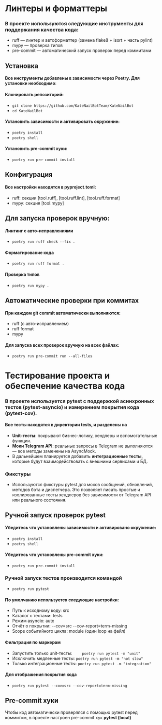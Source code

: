 # Линтеры и форматтеры

### В проекте используются следующие инструменты для поддержания качества кода:

* ruff — линтер и автоформаттер (замена flake8 + isort + часть pylint)
* mypy — проверка типов
* pre-commit — автоматический запуск проверок перед коммитами

## Установка

#### Все инструменты добавлены в зависимости через Poetry. Для установки необходимо:

#### Клонировать репозиторий:

* `git clone https://github.com/KateNailBotTeam/KateNailBot`
* `cd KateNailBot`

#### Установить зависимости и активировать окружение:

* `poetry install`
* `poetry shell`

#### Установить pre-commit хуки:

* `poetry run pre-commit install`


## Конфигурация

#### Все настройки находятся в pyproject.toml:
* ruff: секции [tool.ruff], [tool.ruff.lint], [tool.ruff.format]
* mypy: секция [tool.mypy]


## Для запуска проверок вручную:

#### Линтинг с авто-исправлениями
* `poetry run ruff check --fix .`

#### Форматирование кода
* `poetry run ruff format .`

#### Проверка типов
* `poetry run mypy .`

## Автоматические проверки при коммитах

#### При каждом git commit автоматически выполняются:

* ruff (с авто-исправлением)
* ruff format
* mypy

#### Для запуска всех проверок вручную на всех файлах:
* `poetry run pre-commit run --all-files`


# Тестирование проекта и обеспечение качества кода

### В проекте используется pytest с поддержкой асинхронных тестов (pytest-asyncio) и измерением покрытия кода (pytest-cov).

#### Все тесты находятся в директории tests, и разделены на
* **Unit-тесты**: покрывают бизнес-логику, хендлеры и вспомогательные функции.
* **Моки Telegram API**: реальные запросы в Telegram не выполняются — все методы заменены на AsyncMock.
* В дальнейшем планируется добавить **интеграционные тесты**, которые будут взаимодействовать с внешними сервисами и БД.

### Фикстуры
* Используются фикстуры pytest для моков сообщений, обновлений, методов бота и диспетчера. Это позволяет писать простые и изолированные тесты хендлеров без зависимости от Telegram API или реального состояния.

## Ручной запуск проверок pytest

#### Убедитесь что установлены зависимости и активировано окружение:
* `poetry install`
* `poetry shell`

#### Убедитесь что установлены pre-commit хуки:
* `poetry run pre-commit install`

### Ручной запуск тестов производится командой
* `poetry run pytest`

#### По умолчанию используется следующие настройки:
* Путь к исходному коду: src
* Каталог с тестами: tests
* Режим asyncio: auto
* Отчёт о покрытии: --cov=src --cov-report=term-missing
* Scope событийного цикла: module (один loop на файл)

#### Фильтрация по маркерам
* Запустить только unit-тесты:
`    poetry run pytest -m "unit"`
* Исключить медленные тесты:
`poetry run pytest -m "not slow"`
* Только интеграционные тесты:
`poetry run pytest -m "integration"`

#### Для отображения покрытия кода
* `poetry run pytest --cov=src --cov-report=term-missing`

## Pre-commit хуки
Чтобы код автоматически проверялся с помощью pytest перед коммитом, в проекте настроен pre-commit хук **pytest (local)**
